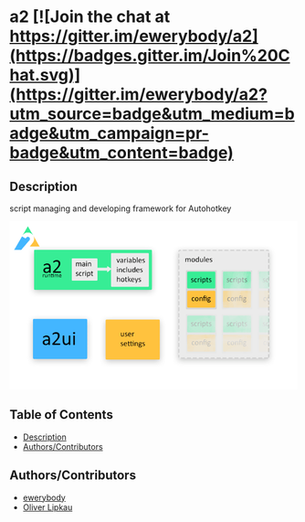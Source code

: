 # a2 [![Join the chat at https://gitter.im/ewerybody/a2](https://badges.gitter.im/Join%20Chat.svg)](https://gitter.im/ewerybody/a2?utm_source=badge&utm_medium=badge&utm_campaign=pr-badge&utm_content=badge)
## <a name="desc"></a>Description
script managing and developing framework for Autohotkey

![](doc/layout.png?raw=true)

## Table of Contents  
* [Description](#desc)
* [Authors/Contributors](#dev-team)

## <a name="dev-team"></a>Authors/Contributors  
* [ewerybody](https://github.com/ewerybody)
* [Oliver Lipkau](https://github.com/lipkau)